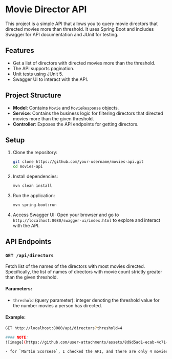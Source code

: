 # Movie Director API

This project is a simple API that allows you to query movie directors that directed movies more than threshold. 
It uses Spring Boot and includes Swagger for API documentation and JUnit for testing.

## Features
- Get a list of directors with directed movies more than the threshold.
- The API supports pagination.
- Unit tests using JUnit 5.
- Swagger UI to interact with the API.

## Project Structure

- **Model**: Contains `Movie` and `MovieResponse` objects.
- **Service**: Contains the business logic for filtering directors that directed movies more than the given threshold.
- **Controller**: Exposes the API endpoints for getting directors.

## Setup

1. Clone the repository:
    ```bash
    git clone https://github.com/your-username/movies-api.git
    cd movies-api
    ```

2. Install dependencies:
    ```bash
    mvn clean install
    ```

3. Run the application:
    ```bash
    mvn spring-boot:run
    ```

4. Access Swagger UI:
   Open your browser and go to `http://localhost:8080/swagger-ui/index.html` to explore and interact with the API.

## API Endpoints

### `GET /api/directors`

Fetch list of the names of the directors with most movies directed. Specifically, the list of names 
of directors with movie count strictly greater than the given threshold. 

#### Parameters:
- `threshold` (query parameter): integer denoting the threshold value for the number movies a person has directed.

#### Example:
```bash
GET http://localhost:8080/api/directors?threshold=4

#### NOTE:
![image](https://github.com/user-attachments/assets/8d9d5ad1-ecab-4c71-bf64-60b62f421e1b)

- for `Martin Scorsese`, I checked the API, and there are only 4 movies that he directed. So he will not be included in the result if we use 4 as a threshold because we fetch the ones who directed movies more that the threshold. In this case, 4.
